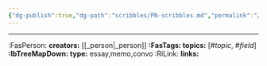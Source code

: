 ```yaml
---
{"dg-publish":true,"dg-path":"scribbles/PN-scribbles.md","permalink":"/scribbles/pn-scribbles/","tags":["_topic_","_field_"],"created":"2024-01-04T23:27:32.478-08:00","updated":"2024-01-04T23:41:02.319-08:00"}
---
```









---
:FasPerson: **creators:** [[_person\|_person]]
**:FasTags: topics:** [#_topic_, #_field_]
**:IbTreeMapDown: type:** essay,memo,convo
:RiLink: **links:**


